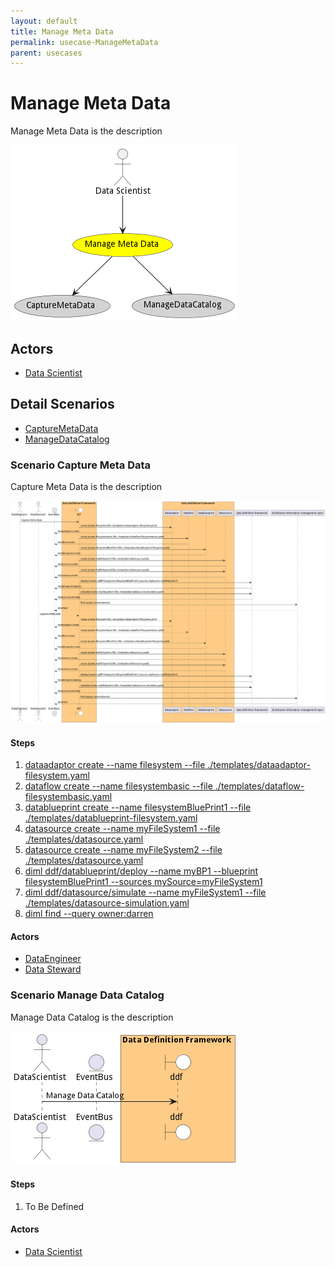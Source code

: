 ```yaml
---
layout: default
title: Manage Meta Data
permalink: usecase-ManageMetaData
parent: usecases
---
```

# Manage Meta Data

Manage Meta Data is the description

![Activities Diagram](./Activities.png)

## Actors

* [Data Scientist](actor-datascientist)











## Detail Scenarios

* [CaptureMetaData](#scenario-CaptureMetaData)
* [ManageDataCatalog](#scenario-ManageDataCatalog)



### Scenario Capture Meta Data

Capture Meta Data is the description

![Scenario CaptureMetaData](./CaptureMetaData.png)

#### Steps
1. [dataadaptor create --name filesystem --file ./templates/dataadaptor-filesystem.yaml](#action-dataadaptor-create)
1. [dataflow create --name filesystembasic --file ./templates/dataflow-filesystembasic.yaml](#action-dataflow-create)
1. [datablueprint create --name filesystemBluePrint1 --file ./templates/datablueprint-filesystem.yaml](#action-datablueprint-create)
1. [datasource create --name myFileSystem1 --file ./templates/datasource.yaml](#action-datasource-create)
1. [datasource create --name myFileSystem2 --file ./templates/datasource.yaml](#action-datasource-create)
1. [diml ddf/datablueprint/deploy --name myBP1 --blueprint filesystemBluePrint1 --sources mySource=myFileSystem1](#action-diml-ddf-datablueprint-deploy)
1. [diml ddf/datasource/simulate --name myFileSystem1 --file ./templates/datasource-simulation.yaml](#action-diml-ddf-datasource-simulate)
1. [diml find --query owner:darren](#action-diml-find)

#### Actors

* [DataEngineer](actor-dataengineer)
* [Data Steward](actor-datasteward)



### Scenario Manage Data Catalog

Manage Data Catalog is the description

![Scenario ManageDataCatalog](./ManageDataCatalog.png)

#### Steps
1. To Be Defined

#### Actors

* [Data Scientist](actor-datascientist)




